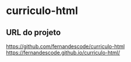 # curriculo-html
## URL do projeto
https://github.com/fernandescode/curriculo-html
https://fernandescode.github.io/curriculo-html/
